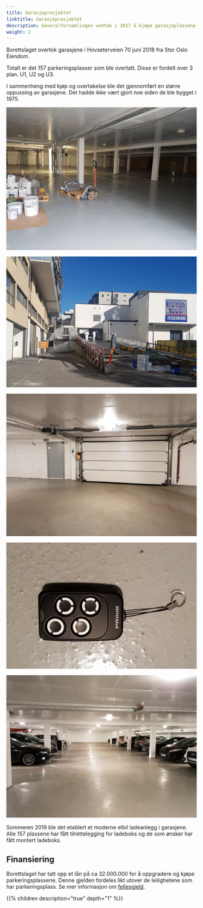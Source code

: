 ```yaml
---
title: Garasjeprosjektet
linktitle: Garasjeprosjektet
description: Generalforsamlingen vedtok i 2017 å kjøpe garasjeplassene i Hovseterveien 70 og pusse dem opp.
weight: 2
---
```


Borettslaget overtok garasjene i Hovseterveien 70  juni 2018 fra Stor Oslo Eiendom.

Totalt er det 157 parkeringsplasser som ble overtatt. Disse er fordelt over 3 plan. U1, U2 og U3.

I sammenheng med kjøp og overtakelse ble det gjennomført en større oppussing av garasjene. Det hadde ikke vært gjort noe siden de ble bygget i 1975.

![Garasje](garasje1.jpg "Betongen innvendig ble renovert og det ble malt og lagt nytt Epoxy gulv.")

![Rampe](rampe_oppussing.png "Utvendig ble rampen renovert og det ble lagt nytt dekke over taket på U3.")

![Garasje](garasje2.jpg "Det ble montert leddporter med fjernkontroll.")

![Garasje](garasje3.jpg "Det ble montert leddporter med fjernkontroll.")

![Garasje](garasje4.jpg "Det ble montert nye lys i garasjen november 2018.")

Sommeren 2019 ble det etablert et moderne elbil ladeanlegg i garasjene. Alle 157 plassene har fått tilrettelegging for ladeboks og de som ønsker har fått montert ladeboks.

## Finansiering

Borettslaget har tatt opp et lån på ca 32.000.000 for å oppgradere og kjøpe parkeringsplassene. Denne gjelden fordeles likt utover de leilighetene som har parkeringsplass.  Se mer informasjon om [fellesgjeld](../../forowners/finance/).

{{% children description="true" depth="1" %}}
